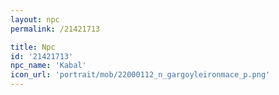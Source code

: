 ```yaml
---
layout: npc
permalink: /21421713

title: Npc
id: '21421713'
npc_name: 'Kabal'
icon_url: 'portrait/mob/22000112_n_gargoyleironmace_p.png'
---
```

